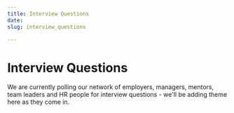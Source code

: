 ```yaml
---
title: Interview Questions
date: 
slug: interview_questions

---
```

# **Interview Questions**

We are currently polling our network of employers, managers, mentors, team leaders and HR people for interview questions - we'll be adding theme here as they come in.